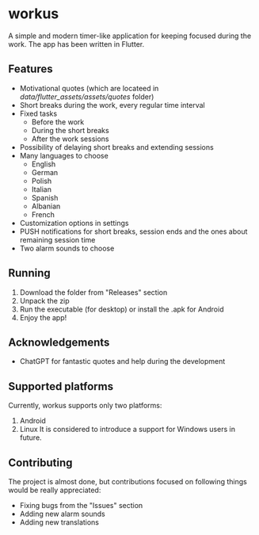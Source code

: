 
# workus

A simple and modern timer-like application for keeping focused during the work. The app has been written in Flutter.
## Features
- Motivational quotes (which are locateed in *data/flutter_assets/assets/quotes* folder)
- Short breaks during the work, every regular time interval
- Fixed tasks
    - Before the work
    - During the short breaks
    - After the work sessions
- Possibility of delaying short breaks and extending sessions
- Many languages to choose
    - English
    - German
    - Polish
    - Italian
    - Spanish
    - Albanian
    - French
- Customization options in settings
- PUSH notifications for short breaks, session ends and the ones about remaining session time
- Two alarm sounds to choose

## Running
1. Download the folder from "Releases" section
2. Unpack the zip
3. Run the executable (for desktop) or install the .apk for Android
4. Enjoy the app!
## Acknowledgements
- ChatGPT for fantastic quotes and help during the development


## Supported platforms
Currently, workus supports only two platforms:
1. Android
2. Linux
It is considered to introduce a support for Windows users in future.
## Contributing
The project is almost done, but contributions focused on following things would be really appreciated:
- Fixing bugs from the "Issues" section
- Adding new alarm sounds
- Adding new translations
